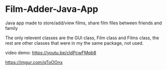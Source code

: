 # Film-Adder-Java-App
Java app made to store/add/view films, share film files between friends and family

The only relevent classes are the GUI class, Film class and Films class, the rest are other classes that were in my the same package, not used.


video demo: https://youtu.be/cldPcwFMqb8

https://imgur.com/qToOOnx

